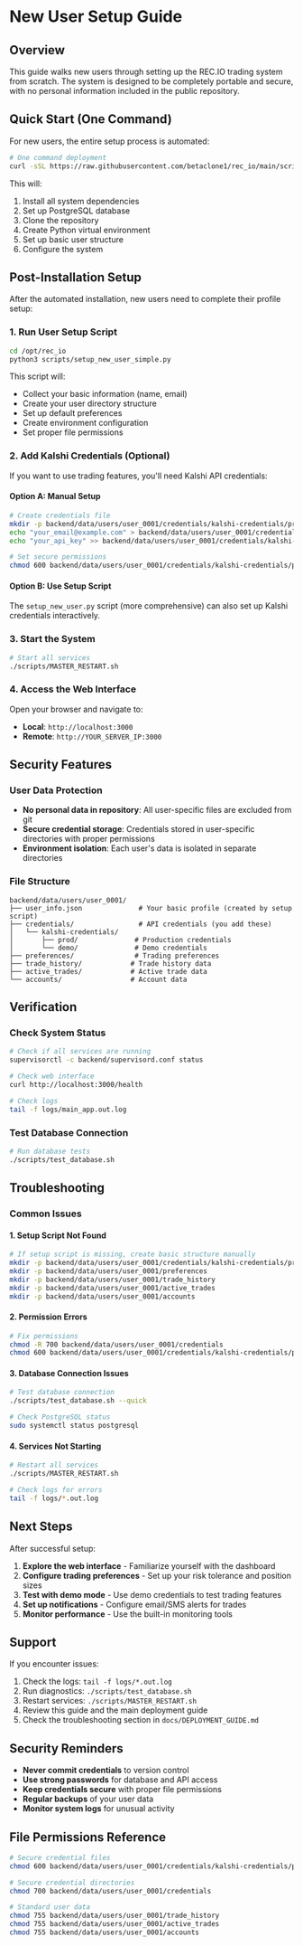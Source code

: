 # New User Setup Guide

## Overview

This guide walks new users through setting up the REC.IO trading system from scratch. The system is designed to be completely portable and secure, with no personal information included in the public repository.

## Quick Start (One Command)

For new users, the entire setup process is automated:

```bash
# One command deployment
curl -sSL https://raw.githubusercontent.com/betaclone1/rec_io/main/scripts/one_click_deploy.sh | bash
```

This will:
1. Install all system dependencies
2. Set up PostgreSQL database
3. Clone the repository
4. Create Python virtual environment
5. Set up basic user structure
6. Configure the system

## Post-Installation Setup

After the automated installation, new users need to complete their profile setup:

### 1. Run User Setup Script

```bash
cd /opt/rec_io
python3 scripts/setup_new_user_simple.py
```

This script will:
- Collect your basic information (name, email)
- Create your user directory structure
- Set up default preferences
- Create environment configuration
- Set proper file permissions

### 2. Add Kalshi Credentials (Optional)

If you want to use trading features, you'll need Kalshi API credentials:

#### Option A: Manual Setup
```bash
# Create credentials file
mkdir -p backend/data/users/user_0001/credentials/kalshi-credentials/prod
echo "your_email@example.com" > backend/data/users/user_0001/credentials/kalshi-credentials/prod/kalshi-auth.txt
echo "your_api_key" >> backend/data/users/user_0001/credentials/kalshi-credentials/prod/kalshi-auth.txt

# Set secure permissions
chmod 600 backend/data/users/user_0001/credentials/kalshi-credentials/prod/kalshi-auth.txt
```

#### Option B: Use Setup Script
The `setup_new_user.py` script (more comprehensive) can also set up Kalshi credentials interactively.

### 3. Start the System

```bash
# Start all services
./scripts/MASTER_RESTART.sh
```

### 4. Access the Web Interface

Open your browser and navigate to:
- **Local**: `http://localhost:3000`
- **Remote**: `http://YOUR_SERVER_IP:3000`

## Security Features

### User Data Protection
- **No personal data in repository**: All user-specific files are excluded from git
- **Secure credential storage**: Credentials stored in user-specific directories with proper permissions
- **Environment isolation**: Each user's data is isolated in separate directories

### File Structure
```
backend/data/users/user_0001/
├── user_info.json              # Your basic profile (created by setup script)
├── credentials/                # API credentials (you add these)
│   └── kalshi-credentials/
│       ├── prod/              # Production credentials
│       └── demo/              # Demo credentials
├── preferences/               # Trading preferences
├── trade_history/            # Trade history data
├── active_trades/            # Active trade data
└── accounts/                 # Account data
```

## Verification

### Check System Status
```bash
# Check if all services are running
supervisorctl -c backend/supervisord.conf status

# Check web interface
curl http://localhost:3000/health

# Check logs
tail -f logs/main_app.out.log
```

### Test Database Connection
```bash
# Run database tests
./scripts/test_database.sh
```

## Troubleshooting

### Common Issues

#### 1. Setup Script Not Found
```bash
# If setup script is missing, create basic structure manually
mkdir -p backend/data/users/user_0001/credentials/kalshi-credentials/prod
mkdir -p backend/data/users/user_0001/preferences
mkdir -p backend/data/users/user_0001/trade_history
mkdir -p backend/data/users/user_0001/active_trades
mkdir -p backend/data/users/user_0001/accounts
```

#### 2. Permission Errors
```bash
# Fix permissions
chmod -R 700 backend/data/users/user_0001/credentials
chmod 600 backend/data/users/user_0001/credentials/kalshi-credentials/prod/*
```

#### 3. Database Connection Issues
```bash
# Test database connection
./scripts/test_database.sh --quick

# Check PostgreSQL status
sudo systemctl status postgresql
```

#### 4. Services Not Starting
```bash
# Restart all services
./scripts/MASTER_RESTART.sh

# Check logs for errors
tail -f logs/*.out.log
```

## Next Steps

After successful setup:

1. **Explore the web interface** - Familiarize yourself with the dashboard
2. **Configure trading preferences** - Set up your risk tolerance and position sizes
3. **Test with demo mode** - Use demo credentials to test trading features
4. **Set up notifications** - Configure email/SMS alerts for trades
5. **Monitor performance** - Use the built-in monitoring tools

## Support

If you encounter issues:

1. Check the logs: `tail -f logs/*.out.log`
2. Run diagnostics: `./scripts/test_database.sh`
3. Restart services: `./scripts/MASTER_RESTART.sh`
4. Review this guide and the main deployment guide
5. Check the troubleshooting section in `docs/DEPLOYMENT_GUIDE.md`

## Security Reminders

- **Never commit credentials** to version control
- **Use strong passwords** for database and API access
- **Keep credentials secure** with proper file permissions
- **Regular backups** of your user data
- **Monitor system logs** for unusual activity

## File Permissions Reference

```bash
# Secure credential files
chmod 600 backend/data/users/user_0001/credentials/kalshi-credentials/prod/*

# Secure credential directories
chmod 700 backend/data/users/user_0001/credentials

# Standard user data
chmod 755 backend/data/users/user_0001/trade_history
chmod 755 backend/data/users/user_0001/active_trades
chmod 755 backend/data/users/user_0001/accounts
```
